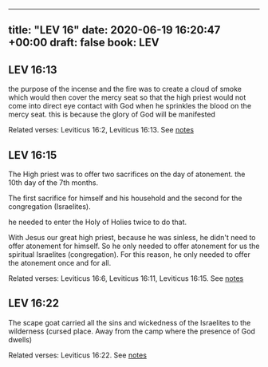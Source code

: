 
---
title: "LEV 16"
date: 2020-06-19 16:20:47 +00:00
draft: false
book: LEV
---

## LEV 16:13

the purpose of the incense and the fire was to create a cloud of smoke which would then cover the mercy seat so that the high priest would not come into direct eye contact with God when he sprinkles the blood on the mercy seat. this is because the glory of God will be manifested

Related verses: Leviticus 16:2, Leviticus 16:13. See [notes](https://my.bible.com/notes/3455499561715098318)


## LEV 16:15

The High priest was to offer two sacrifices on the day of atonement. the 10th day of the 7th months.

The first sacrifice for himself and his household and the second for the congregation (Israelites).

he needed to enter the Holy of Holies twice to do that.

With Jesus our great high priest, because he was sinless, he didn't need to offer atonement for himself. So he only needed to offer atonement for us the spiritual Israelites (congregation). For this reason, he only needed to offer the atonement once and for all.

Related verses: Leviticus 16:6, Leviticus 16:11, Leviticus 16:15. See [notes](https://my.bible.com/notes/3455496897870684868)


## LEV 16:22

The scape goat carried all the sins and wickedness of the Israelites to the wilderness (cursed place. Away from the camp where the presence of God dwells)

Related verses: Leviticus 16:22. See [notes](https://my.bible.com/notes/3363598376654070050)

